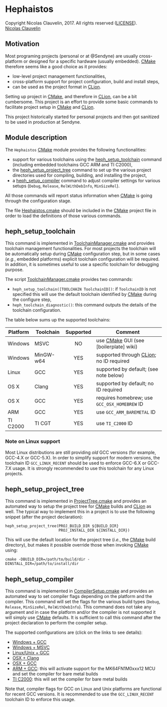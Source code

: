 # Hephaistos #
Copyright Nicolas Clauvelin, 2017. All rights reserved ([LICENSE](LICENSE)).  
[Nicolas Clauvelin](mailto:nclauvelin@sendyne.com)  


## Motivation ##
Most programing projects (personal or at @Sendyne) are usually cross-platform or designed for a specific hardware (usually embedded). [CMake] therefore seems like a good choice as it provides:

* low-level project management functionalities,
* cross-platform support for project configuration, build and install steps,
* can be used as the project format in [CLion].

Setting up project in [CMake], and therefore in [CLion], can be a bit cumbersome. This project is an effort to provide some basic commands to facilitate project setup in [CMake] and [CLion].

This project historically started for personal projects and then got sanitized to be used in production at Sendyne.


## Module description ##
The `Hephaistos` [CMake] module provides the following functionalities:

* support for various toolchains using the [heph_setup_toolchain] command (including embedded toolchains GCC ARM and TI C2000),
* the [heph_setup_project_tree] command to set up the various project directories used for compiling, building, and installing the project,
* a [heph_setup_compiler] command to adjust compiler settings for various setups (`Debug`, `Release`, `RelWithDebInfo`, `MinSizeRel`).

All those commands will report status information when [CMake] is going through the configuration stage.

The file [Hephaistos.cmake](Hephaistos.cmake) should be included in the [CMake] project file in order to load the definitions of those various commands.


## heph_setup_toolchain ##
This command is implemented in [ToolchainManager.cmake](scripts/ToolchainManager.cmake) and provides toolchain management functionalities. For most projects the toolchain will be automatically setup during [CMake] configuration step, but in some cases (*e.g.*, embedded platforms) explicit toolchain configuration will be required. In addition, it is sometimes useful to use a specific toolchain for debugging purpose.

The script [ToolchainManager.cmake](scripts/ToolchainManager.cmake) provides two commands:

* `heph_setup_toolchain([TOOLCHAIN ToolchainID])`: if `ToolchainID` is not specified this will use the default toolchain identified by [CMake] during the configure step,
* `heph_toolchain_diagnostic()`: this command outputs the details of the toolchain configuration.

The table below sums up the supported toolchains:

| Platform | Toolchain | Supported | Comment                                |
| -------- | --------- | :-: | -------------------------------------------- |
| Windows  | MSVC      | NO  | use [CMake] GUI (see [boilerplate] wiki)     |
| Windows  | MinGW-w64 | YES | supported through [CLion]; no ID required    |
| Linux    | GCC       | YES | supported by default; (see note below)       |
| OS X     | Clang     | YES | supported by default; no ID required         |
| OS X     | GCC       | YES | requires homebrew; use `GCC_OSX_HOMEBREW` ID |
| ARM      | GCC       | YES | use `GCC_ARM_BAREMETAL` ID                   |
| TI C2000 | TI CGT    | YES | use `TI_C2000` ID                            |

### Note on Linux support ###
Most Linux distributions are still providing *old* GCC versions (for example, GCC-4.X or GCC-5.X). In order to simplify support for modern versions, the toolchain ID `GCC_LINUX_RECENT` should be used to enforce GCC-6.X or GCC-7.X usage. It is strongly recommended to use this toolchain for any Linux projects.


## heph_setup_project_tree ##
This command is implemented in [ProjectTree.cmake](scripts/ProjectTree.cmake) and provides an automated way to setup the project tree for [CMake] builds and [CLion] as well. The typical way to implement this in a project is to use the following snippet (after the project declaration):

```
heph_setup_project_tree(PROJ_BUILD_DIR ${BUILD_DIR}
                        PROJ_INSTALL_DIR ${INSTALL_DIR})
```

This will use the default location for the project tree (*i.e.*, the [CMake] build directory), but makes it possible override those when invoking [CMake] using:

```
cmake -DBUILD_DIR=/path/to/build/dir -DINSTALL_DIR=/path/to/install/dir
```


## heph_setup_compiler ##
This command is implemented in [CompilerSetup.cmake](scripts/CompilerSetup.cmake) and provides an automated way to set compiler flags depending on the platform and the compiler. This command will set the flags for the various build types (`Debug`, `Release`, `MinSizeRel`, `RelWithDebInfo`). This command does not take any argument and in case the platform and/or the compiler is not supported it will simply use [CMake] defaults. It is sufficient to call this command after the project declaration to perform the compiler setup.

The supported configurations are (click on the links to see details):

* [Windows + GCC](scripts/compilers_support/Windows_GCC.cmake)
* [Windows + MSVC](scripts/compilers_support/Windows_MSVC.cmake)
* [Linux/Unix + GCC](scripts/compilers_support/LinuxUnix_GCC.cmake)
* [OSX + Clang](scripts/compilers_support/OSX_Clang.cmake)
* [OSX + GCC](scripts/compilers_support/OSX_GCC.cmake)
* [ARM + GCC](scripts/compilers_support/ARM_GCC.cmake): this will activate support for the MK64FN1M0xxx12 MCU and set the compiler for bare metal builds
* [TI C2000](scripts/compilers_support/C2000.cmake): this will set the compiler for bare metal builds

Note that, compiler flags for GCC on Linux and Unix platforms are functional for recent GCC versions. It is recommended to use the `GCC_LINUX_RECENT` toolchain ID to enforce this usage.


[CMake]: https://cmake.org/
[CLion]: https://www.jetbrains.com/clion/
[heph_setup_toolchain]: #heph_setup_toolchain
[heph_setup_project_tree]: #heph_setup_project_tree
[heph_setup_compiler]: #heph_setup_compiler

